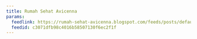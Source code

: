 ```yaml
---
title: Rumah Sehat Avicenna
params:
  feedlink: https://rumah-sehat-avicenna.blogspot.com/feeds/posts/default
  feedid: c3071dfb98c4016b58507130f6ec2f1f
---
```

